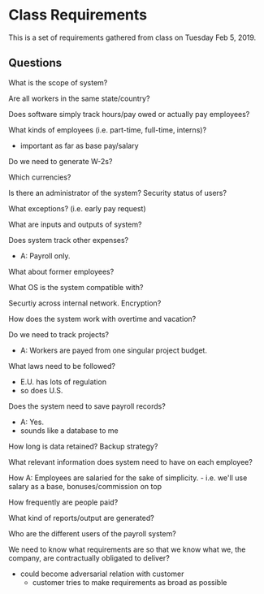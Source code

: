 # Class Requirements

This is a set of requirements gathered from class on Tuesday Feb 5, 2019.

## Questions

What is the scope of system?

Are all workers in the same state/country?

Does software simply track hours/pay owed or actually pay employees?

What kinds of employees (i.e. part-time, full-time, interns)?
- important as far as base pay/salary

Do we need to generate W-2s?

Which currencies?

Is there an administrator of the system? Security status of users?

What exceptions? (i.e. early pay request)

What are inputs and outputs of system?

Does system track other expenses?
- A: Payroll only.

What about former employees?

What OS is the system compatible with?

Securtiy across internal network. Encryption?

How does the system work with overtime and vacation?

Do we need to track projects?
- A: Workers are payed from one singular project budget.

What laws need to be followed?
- E.U. has lots of regulation
- so does U.S.

Does the system need to save payroll records?
- A: Yes.
- sounds like a database to me

How long is data retained? Backup strategy?

What relevant information does system need to have on each employee?

How 
A: Employees are salaried for the sake of simplicity.
	- i.e. we'll use salary as a base, bonuses/commission on top

How frequently are people paid?

What kind of reports/output are generated?

Who are the different users of the payroll system?

We need to know what requirements are so that we know what we, the company, are contractually obligated to deliver?
- could become adversarial relation with customer
	- customer tries to make requirements as broad as possible



